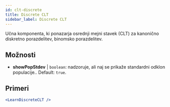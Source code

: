 ```yaml
---
id: clt-discrete
title: Discrete CLT
sidebar_label: Discrete CLT
---
```


Učna komponenta, ki ponazarja osrednji mejni stavek (CLT) za kanonično diskretno porazdelitev, binomsko porazdelitev.

## Možnosti

* __showPopStdev__ | `boolean`: nadzoruje, ali naj se prikaže standardni odklon populacije.. Default: `true`.


## Primeri

```jsx live
<LearnDiscreteCLT />
```

